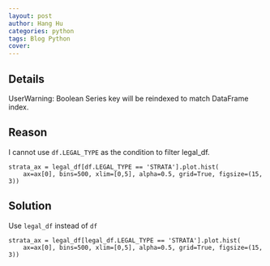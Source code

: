 ```yaml
---
layout: post
author: Hang Hu
categories: python
tags: Blog Python 
cover: 
---
```

## Details

UserWarning: Boolean Series key will be reindexed to match DataFrame index.

## Reason

I cannot use `df.LEGAL_TYPE` as the condition to filter legal_df.

```
strata_ax = legal_df[df.LEGAL_TYPE == 'STRATA'].plot.hist(
    ax=ax[0], bins=500, xlim=[0,5], alpha=0.5, grid=True, figsize=(15, 3))
```


## Solution


Use `legal_df` instead of `df`


```
strata_ax = legal_df[legal_df.LEGAL_TYPE == 'STRATA'].plot.hist(
    ax=ax[0], bins=500, xlim=[0,5], alpha=0.5, grid=True, figsize=(15, 3))
```
